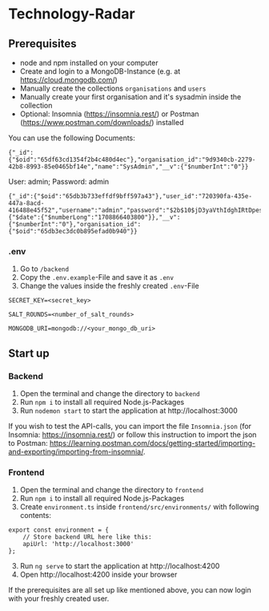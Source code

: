 # Technology-Radar
## Prerequisites
- node and npm installed on your computer
- Create and login to a MongoDB-Instance (e.g. at https://cloud.mongodb.com/)
- Manually create the collections `organisations` and `users`
- Manually create your first organisation and it's sysadmin inside the collection
- Optional: Insomnia (https://insomnia.rest/) or Postman (https://www.postman.com/downloads/) installed

You can use the following Documents:
```Organisation
{"_id":{"$oid":"65df63cd1354f2b4c480d4ec"},"organisation_id":"9d9340cb-2279-42b8-8993-85e0465bf14e","name":"SysAdmin","__v":{"$numberInt":"0"}}
```

User: admin; 
Password: admin
```sysadmin
{"_id":{"$oid":"65db3b733effdf9bff597a43"},"user_id":"720390fa-435e-447a-8acd-416488e45f52","username":"admin","password":"$2b$10$jD3yaVthIdghIRtDpesrceERL7pSuYlKvgtaMrj1U6SRetVlwIjYy","email":"admin@admin.com","role":"sysadmin","created_at":{"$date":{"$numberLong":"1708866403800"}},"__v":{"$numberInt":"0"},"organisation_id":{"$oid":"65db3ec3dc0b895efad0b940"}}
```


### .env
1. Go to `/backend`
2. Copy the `.env.example`-File and save it as `.env`
3. Change the values inside the freshly created `.env`-File

```
SECRET_KEY=<secret_key>

SALT_ROUNDS=<number_of_salt_rounds>

MONGODB_URI=mongodb://<your_mongo_db_uri>
```

## Start up
### Backend
1. Open the terminal and change the directory to `backend`
2. Run `npm i` to install all required Node.js-Packages
3. Run `nodemon start` to start the application at http://localhost:3000

If you wish to test the API-calls, you can import the file `Insomnia.json` (for Insomnia: https://insomnia.rest/) or follow this instruction to import the json to Postman: https://learning.postman.com/docs/getting-started/importing-and-exporting/importing-from-insomnia/.

### Frontend
1. Open the terminal and change the directory to `frontend`
2. Run `npm i` to install all required Node.js-Packages
3. Create `environment.ts` inside `frontend/src/environments/` with following contents:
```
export const environment = {
    // Store backend URL here like this:
    apiUrl: 'http://localhost:3000'
};
```
3. Run `ng serve` to start the application at http://localhost:4200
4. Open http://localhost:4200 inside your browser

If the prerequisites are all set up like mentioned above, 
you can now login with your freshly created user.